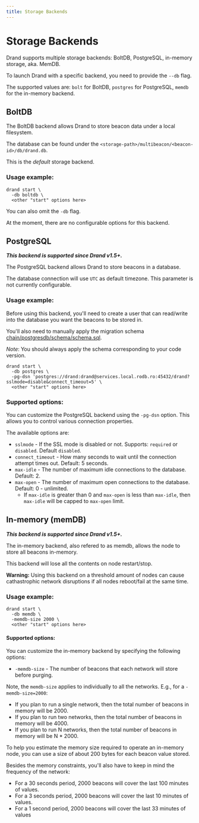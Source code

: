 ```yaml
---
title: Storage Backends
---
```


# Storage Backends

Drand supports multiple storage backends: BoltDB, PostgreSQL, in-memory storage, aka. MemDB.

To launch Drand with a specific backend, you need to provide the `--db` flag.

The supported values are: `bolt` for BoltDB, `postgres` for PostgreSQL, `memdb` for the in-memory backend.

## BoltDB

The BoltDB backend allows Drand to store beacon data under a local filesystem.

The database can be found under the `<storage-path>/multibeacon/<beacon-id>/db/drand.db`.

This is the _default_ storage backend.

### Usage example:
```shell
drand start \
  -db boltdb \
  <other "start" options here>
```

You can also omit the `-db` flag.

At the moment, there are no configurable options for this backend.

## PostgreSQL

**_This backend is supported since Drand v1.5+._**

The PostgreSQL backend allows Drand to store beacons in a database.

The database connection will use `UTC` as default timezone. This parameter is not currently configurable.

### Usage example:

Before using this backend, you'll need to create a user that can read/write into the database you want the
beacons to be stored in.

You'll also need to manually apply the migration schema [chain/postgresdb/schema/schema.sql](https://github.com/drand/drand/blob/f18ccee8e57babb635742f7f73d4289a943b533a/chain/postgresdb/schema/schema.sql).

_Note_: You should always apply the schema corresponding to your code version.

```shell
drand start \
  -db postgres \
  -pg-dsn 'postgres://drand:drand@services.local.rodb.ro:45432/drand?sslmode=disable&connect_timeout=5' \
  <other "start" options here>
```

### Supported options:

You can customize the PostgreSQL backend using the `-pg-dsn` option. This allows you to control various connection
properties.

The available options are:
- `sslmode` - If the SSL mode is disabled or not. Supports: `required` or `disabled`. Default `disabled`.
- `connect_timeout` - How many seconds to wait until the connection attempt times out. Default: 5 seconds.
- `max-idle` - The number of maximum idle connections to the database. Default: 2.
- `max-open` - The number of maximum open connections to the database. Default: 0 - unlimited.
  - If `max-idle` is greater than 0 and `max-open` is less than `max-idle`, then `max-idle` will be capped to `max-open` limit.

## In-memory (memDB)

**_This backend is supported since Drand v1.5+._**

The in-memory backend, also refered to as memdb, allows the node to store all beacons in-memory.

This backend will lose all the contents on node restart/stop.

**Warning:** Using this backend on a threshold amount of nodes can cause cathastrophic network disruptions if
all nodes reboot/fail at the same time.

### Usage example:
```shell
drand start \
  -db memdb \
  -memdb-size 2000 \
  <other "start" options here>
```
 #### Supported options:

You can customize the in-memory backend by specifying the following options:
- `-memdb-size` - The number of beacons that each network will store before purging.

Note, the `memdb-size` applies to individually to all the networks. E.g., for a `-memdb-size=2000`:
- If you plan to run a single network, then the total number of beacons in memory will be 2000.
- If you plan to run two networks, then the total number of beacons in memory will be 4000.
- If you plan to run N networks, then the total number of beacons in memory will be N * 2000.

To help you estimate the memory size required to operate an in-memory node, you can use a size
of about 200 bytes for each beacon value stored.

Besides the memory constraints, you'll also have to keep in mind the frequency of the network:
- For a 30 seconds period, 2000 beacons will cover the last 100 minutes of values.
- For a 3 seconds period, 2000 beacons will cover the last 10 minutes of values.
- For a 1 second period, 2000 beacons will cover the last 33 minutes of values
